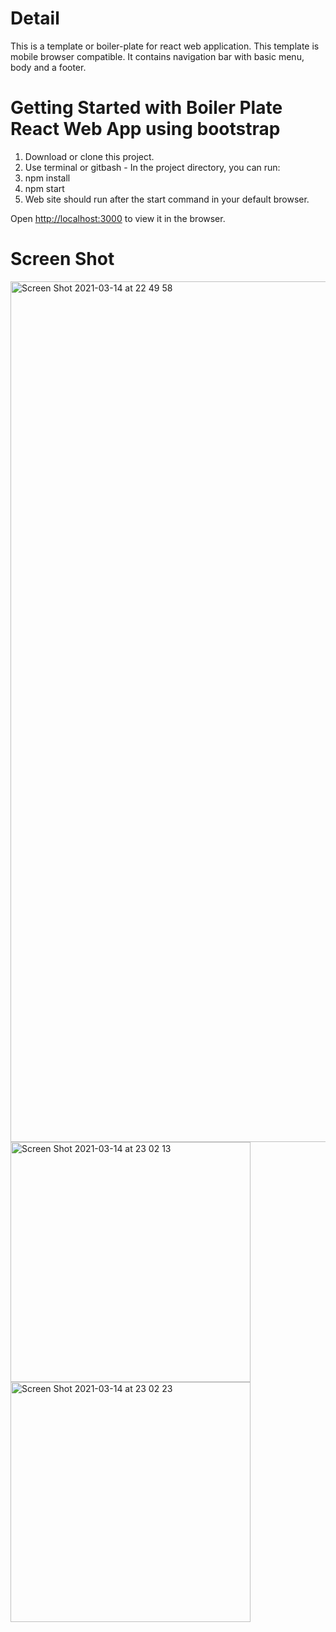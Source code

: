 # Detail
This is a template or boiler-plate for react web application. This template is mobile browser compatible. It contains navigation bar with basic menu, body and a footer.


# Getting Started with Boiler Plate React Web App using bootstrap
1. Download or clone this project.
2. Use terminal or gitbash - In the project directory, you can run:
3. npm install
4. npm start
5. Web site should run after the start command in your default browser.

Open [http://localhost:3000](http://localhost:3000) to view it in the browser.


# Screen Shot

<img width="1377" alt="Screen Shot 2021-03-14 at 22 49 58" src="https://user-images.githubusercontent.com/2150286/111071069-d2a98880-8517-11eb-9478-4149a0f9a5ad.png">
<img width="384" alt="Screen Shot 2021-03-14 at 23 02 13" src="https://user-images.githubusercontent.com/2150286/111071380-32546380-8519-11eb-8355-a4e54402170f.png">
<img width="384" alt="Screen Shot 2021-03-14 at 23 02 23" src="https://user-images.githubusercontent.com/2150286/111071382-36808100-8519-11eb-9835-0a026ff73214.png">

